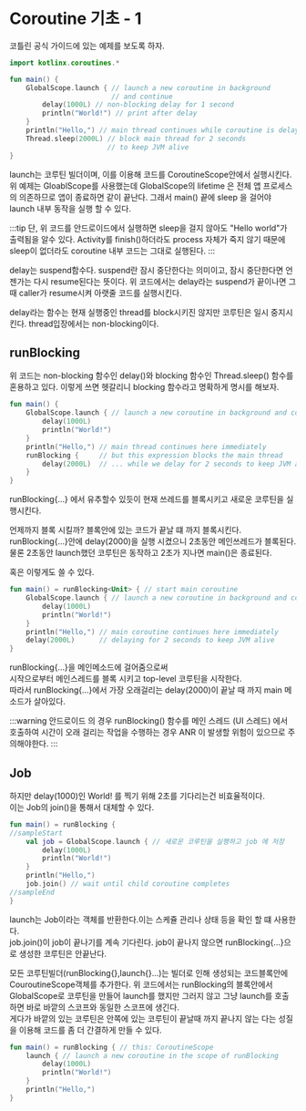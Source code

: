 # Coroutine 기초 - 1

코틀린 공식 가이드에 있는 예제를 보도록 하자.
```kotlin
import kotlinx.coroutines.*

fun main() {
    GlobalScope.launch { // launch a new coroutine in background 
                         // and continue
        delay(1000L) // non-blocking delay for 1 second 
        println("World!") // print after delay
    }
    println("Hello,") // main thread continues while coroutine is delayed
    Thread.sleep(2000L) // block main thread for 2 seconds 
                        // to keep JVM alive
}
```
launch는 코루틴 빌더이며, 이를 이용해 코드를 CoroutineScope안에서 실행시킨다.  
위 예제는 GloablScope를 사용했는데
GlobalScope의 lifetime 은 전체 앱 프로세스의 의존하므로 앱이 종료하면 같이 끝난다. 그래서 main() 끝에 sleep 을 걸어야 launch 내부 동작을 실행 할 수 있다.
  
:::tip
단, 위 코드를 안드로이드에서 실행하면 sleep을 걸지 않아도 "Hello world"가 출력됨을 알수 있다. Activity를 finish()하더라도 process 자체가 죽지 않기 때문에 sleep이 없더라도 coroutine 내부 코드는 그대로 실행된다.
:::  

delay는 suspend함수다. suspend란 잠시 중단한다는 의미이고, 잠시 중단한다면 언젠가는 다시 resume된다는 뜻이다. 위 코드에서는 delay라는 suspend가 끝이나면 그때 caller가 resume시켜 아랫줄 코드를 실행시킨다.

delay라는 함수는 현재 실행중인 thread를 block시키진 않지만 코루틴은 일시 중지시킨다. thread입장에서는 non-blocking이다.

## runBlocking
위 코드는 non-blocking 함수인 delay()와 blocking 함수인 Thread.sleep() 함수를 혼용하고 있다. 이렇게 쓰면 헷갈리니 blocking 함수라고 명확하게 명시를 해보자.
```kotlin
fun main() {
    GlobalScope.launch { // launch a new coroutine in background and continue
        delay(1000L)
        println("World!")
    }
    println("Hello,") // main thread continues here immediately
    runBlocking {     // but this expression blocks the main thread
        delay(2000L)  // ... while we delay for 2 seconds to keep JVM alive
    }
}
```
runBlocking{...} 에서 유추할수 있듯이 현재 쓰레드를 블록시키고 새로운 코루틴을 실행시킨다.  

언제까지 블록 시킬까? 블록안에 있는 코드가 끝날 떄 까지 블록시킨다.
runBlocking{...}안에 delay(2000)을 실행 시켰으니 2초동안 메인쓰레드가 블록된다. 물론 2초동안 launch했던 코루틴은 동작하고 2초가 지나면 main()은 종료된다.  

혹은 이렇게도 쓸 수 있다.
```kotlin
fun main() = runBlocking<Unit> { // start main coroutine
    GlobalScope.launch { // launch a new coroutine in background and continue
        delay(1000L)
        println("World!")
    }
    println("Hello,") // main coroutine continues here immediately
    delay(2000L)      // delaying for 2 seconds to keep JVM alive
}
```
runBlocking{...}을 메인메소드에 걸어줌으로써  
시작으로부터 메인스레드를 블록 시키고 top-level 코루틴을 시작한다.  
따라서 runBlocking{...}에서 가장 오래걸리는 delay(2000)이 끝날 때 까지 main 메소드가 살아있다.  

:::warning
안드로이드 의 경우 runBlocking() 함수를 메인 스레드 (UI 스레드) 에서 호출하여 시간이 오래 걸리는 작업을 수행하는 경우 ANR 이 발생할 위험이 있으므로 주의해야한다.
:::

## Job
하지만 delay(1000)인 World! 를 찍기 위해 2초를 기다리는건 비효율적이다.  
이는 Job의 join()을 통해서 대체할 수 있다.  
```kotlin
fun main() = runBlocking {
//sampleStart
    val job = GlobalScope.launch { // 새로운 코루틴을 실행하고 job 에 저장
        delay(1000L)
        println("World!")
    }
    println("Hello,")
    job.join() // wait until child coroutine completes
//sampleEnd
}
```
launch는 Job이라는 객체를 반환한다.이는 스케쥴 관리나 상태 등을 확인 할 떄 사용한다.  
job.join()이 job이 끝나기를 계속 기다린다. job이 끝나지 않으면 runBlocking{...}으로 생성한 코루틴은 안끝난다.  

모든 코루틴빌더(runBlocking{},launch{}...)는 빌더로 인해 생성되는 코드블록안에 CouroutineScope객체를 추가한다. 위 코드에서는 runBlocking의 블록안에서 GlobalScope로 코루틴을 만들어 launch를 했지만 그러지 않고 그냥 launch를 호출하면 바로 바깥의 스코프와 동일한 스코프에 생긴다.  
게다가 바깥의 있는 코루틴은 안쪽에 있는 코루틴이 끝날때 까지 끝나지 않는 다는 성질을 이용해 코드를 좀 더 간결하게 만들 수 있다.
```kotlin
fun main() = runBlocking { // this: CoroutineScope
    launch { // launch a new coroutine in the scope of runBlocking
        delay(1000L)
        println("World!")
    }
    println("Hello,")
}
```

